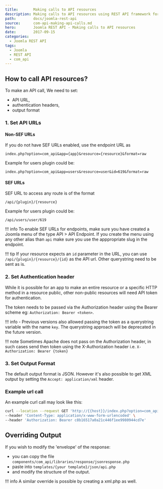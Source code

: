```yaml
---
title:       Making calls to API resources
description: Making calls to API resources using REST API framework for Joomla (com_api)
path:        docs/joomla-rest-api
source:      com-api-making-api-calls.md
hero:        Joomla REST API - Making calls to API resources
date:        2017-09-15
categories:
  - Joomla REST API
tags:
  - Joomla
  - REST API
  - com_api
---
```



## How to call API resources?

To make an API call, We need to set:

 - API URL,
 - authentication headers,
 - output format

### 1. Set API URLs

#### Non-SEF URLs
If you do not have SEF URLs enabled, use  the endpoint URL as

`index.php?option=com_api&app={app}&resource={resource}&format=raw`

Example for users plugin could be:

`index.php?option=com_api&app=users&resource=user&id=619&format=raw`

#### SEF URLs
SEF URL to access any route is of the format

`/api/{plugin}/{resource}`

Example for users plugin could be:

`/api/users/user/619`

!!! info
    To enable SEF URLs for endpoints, make sure you have created a Joomla menu of the type API > API Endpoint. If you create the menu using any other alias than `api` make sure you use the apppropriate slug in the endpoint.

!!! tip
    If your resource expects an `id` parameter in the URL, you can use `/api/{plugin}/{resource}/{id}` as the API url. Other querystring need to be sent as is.

### 2. Set Authentication header
While it is possible for an app to make an entire resource or a specific HTTP method in a resource public, other non-public resources will need API token for authentication.

The token needs to be passed via the Authorization header using the Bearer scheme eg: `Authorization: Bearer <token>`.

!!! info
    - Previous versions also allowed passing the token as a querystring variable with the name `key`. The querystring approach will be deprecated in the future version.

!!! note
    Sometimes Apache does not pass on the Authorization header, in such cases send then token using the X-Authorization header i.e. `X-Authorization: Bearer {token}`

### 3. Set Output Format
The default output format is JSON. However it's also possible to get XML output by setting the `Accept: application/xml` header.

### Example url call
An example curl call may look like this:

``` bash
curl --location --request GET 'http://{{host}}/index.php?option=com_api&app=users&resource=user&id=619&format=raw' \
--header 'Content-Type: application/x-www-form-urlencoded' \
--header 'Authorization: Bearer c8b16517a0a21c446f1ee9980944cd7e'
```

## Overriding Output
If you wish to modify the 'envelope' of the response:

- you can copy the file `components/com_api/libraries/response/jsonresponse.php`
- paste into `templates/{your template}/json/api.php`
- and modify the structure of the output.

!!! info
    A similar override is possible by creating a xml.php as well.
